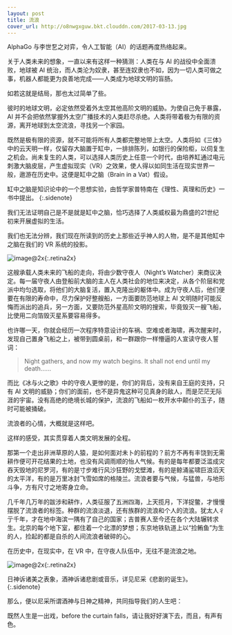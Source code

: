 ```yaml
---
layout: post
title: 流浪
cover_url: http://o8nwgxguw.bkt.clouddn.com/2017-03-13.jpg
---
```


AlphaGo 与李世乭之对弈，令人工智能（AI）的话题再度热络起来。

关于人类未来的想象，一直以来有这样一种猜测：人类在与 AI 的战役中全面溃败，地球被 AI 统治，而人类沦为奴隶，甚至连奴隶也不如，因为一切人类可做之事，机器人都能更为良善地完成——人类成为地球文明的盲肠。

如若这就是结局，那也太过简单了些。

彼时的地球文明，必定依然受着外太空其他高阶文明的威胁。为使自己免于暴露，AI 并不会把依然掌握外太空广播技术的人类赶尽杀绝。人类将带着极为有限的资源，离开地球到太空流浪，寻找另一个家园。

既然是极有限的资源，就不可能将所有人类都完整地带上太空。人类将如《三体》中的云天明一样，仅留存大脑置于缸中，一排排陈列，如银行的保险柜，以伺复生之机会。尚未复生的人类，可以选择人类历史上任意一个时代，由培养缸通过电元刺激大脑皮层，产生虚拟现实（VR）之效果，使人得以如同生活在现实世界一般，遨游在历史中。这便是缸中之脑（Brain in a Vat）假设。

缸中之脑是知识论中的一个思想实验，由哲学家普特南在《理性、真理和历史》一书中提出。
{:.sidenote}

我们无法证明自己是不是就是缸中之脑，恰巧选择了人类威权最为鼎盛的21世纪初来开展虚拟的生活。

我们也无法分辨，我们现在所读到的历史上那些近乎神人的人物，是不是其他缸中之脑在我们的 VR 系统的投影。

![image@2x](http://o8nwgxguw.bkt.clouddn.com/2017-03-13-1.jpg){:.retina2x}

这艘承载人类未来的飞船的走向，将由少数守夜人（Night’s Watcher）来商议决定。每一届守夜人由登船前大脑的主人在人类社会的地位来决定，从各个阶层和党派中均匀选取，将他们的大脑复活，置入克隆出的躯体中。成为守夜人后，他们便要在有限的寿命中，尽力保护好整艘船，一方面要防范地球上 AI 文明随时可能反悔而派出的追兵，另一方面，又要防范外星高阶文明的搜索，毕竟毁灭一艘飞船，比使用二向箔毁灭星系要容易得多。

也许哪一天，你就会经历一次程序特意设计的车祸、空难或者海啸，再次醒来时，发现自己置身飞船之上，被带到圆桌前，和一群跟你一样懵逼的人宣读守夜人誓词：

> Night gathers, and now my watch begins. It shall not end until my death……

而比《冰与火之歌》中的守夜人更惨的是，你们的背后，没有来自王庭的支持，只有 AI 文明的威胁；你们的面前，也不是异鬼这种可见真身的敌人，而是茫茫无际涯的宇宙。没有高绝的绝境长城的保护，流浪的飞船如一枚开水中颠仆的玉子，随时可能被捅破。

流浪者的心情，大概就是这样吧。

这样的感受，其实贯穿着人类文明发展的全程。

那第一个走出非洲草原的人猿，是如何面对未卜的前程的？前方不再有丰饶到无需耕作便可开花结果的土地，也没有风调雨顺的怡人气候。有的是每年都要泛滥成灾吞天毁地的尼罗河，有的是寸步难行风沙狂野的戈壁滩，有的是鲸涌鲨啸巨浪滔天的太平洋，有的是万里冰封飞雪如席的格陵兰。流浪者要与气候，与猛兽，与地形斗争，方有尺寸之地寄身立命。

几千年几万年的跋涉和耕作，人类征服了五洲四海，上天揽月，下洋捉鳖，才慢慢摆脱了流浪者的标签。种群的流浪淡退，还有族群的流浪和个人的流浪。犹太人彳亍千年，才在地中海滨一隅有了自己的国家；吉普赛人至今还在各个大陆辗转求生。北京的每个地下室，都住着一个北漂的梦想；东京地铁轨道上以“捡鲔鱼”为生的人，捡起的都是自杀的人间流浪者破碎的心。

在历史中，在现实中，在 VR 中，在守夜人队伍中，无往不是流浪之地。

![image@2x](http://o8nwgxguw.bkt.clouddn.com/2017-03-13-2.jpg){:.retina2x}

日神诉诸美之表象，酒神诉诸悲剧或音乐，详见尼采《悲剧的诞生》。
{:.sidenote}

那么，便以尼采所谓酒神与日神之精神，共同指导我们的人生吧：

既然人生是一出戏，before the curtain falls，请让我好好演下去，而且，有声有色。

